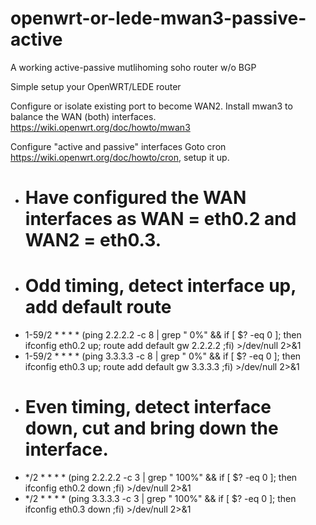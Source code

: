 # openwrt-or-lede-mwan3-passive-active
A working active-passive mutlihoming soho router w/o BGP

Simple setup your OpenWRT/LEDE router

Configure or isolate existing port to become WAN2.
Install mwan3 to balance the WAN (both) interfaces.
https://wiki.openwrt.org/doc/howto/mwan3

Configure "active and passive" interfaces
Goto cron https://wiki.openwrt.org/doc/howto/cron, setup it up.


- # Have configured the WAN interfaces as WAN = eth0.2 and WAN2 = eth0.3. 
- # Odd timing, detect interface up, add default route
- 1-59/2 * * * * (ping 2.2.2.2 -c 8 | grep " 0%" && if [ $? -eq 0 ]; then ifconfig eth0.2 up; route add default gw 2.2.2.2 ;fi) >/dev/null 2>&1
- 1-59/2 * * * * (ping 3.3.3.3 -c 8 | grep " 0%" && if [ $? -eq 0 ]; then ifconfig eth0.3 up; route add default gw 3.3.3.3 ;fi) >/dev/null 2>&1
- # Even timing, detect interface down, cut and bring down the interface.
- */2 * * * * (ping 2.2.2.2 -c 3 | grep " 100%" && if [ $? -eq 0 ]; then ifconfig eth0.2 down ;fi) >/dev/null 2>&1
- */2 * * * * (ping 3.3.3.3 -c 3 | grep " 100%" && if [ $? -eq 0 ]; then ifconfig eth0.3 down ;fi) >/dev/null 2>&1


